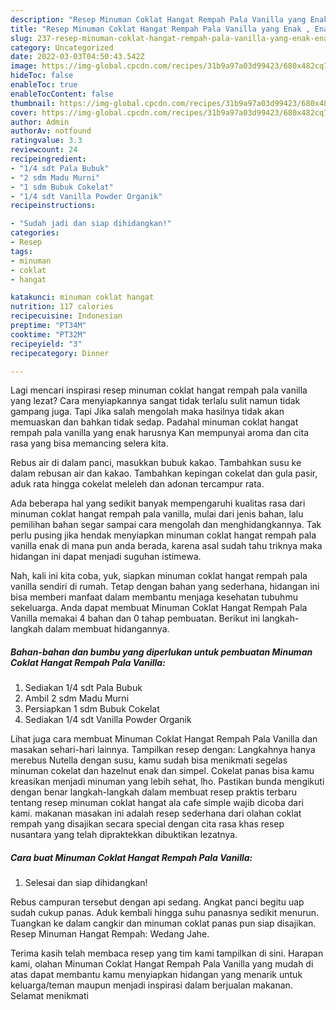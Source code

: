 ```yaml
---
description: "Resep Minuman Coklat Hangat Rempah Pala Vanilla yang Enak , Enak"
title: "Resep Minuman Coklat Hangat Rempah Pala Vanilla yang Enak , Enak"
slug: 237-resep-minuman-coklat-hangat-rempah-pala-vanilla-yang-enak-enak
category: Uncategorized
date: 2022-03-03T04:50:43.542Z
image: https://img-global.cpcdn.com/recipes/31b9a97a03d99423/680x482cq70/minuman-coklat-hangat-rempah-pala-vanilla-foto-resep-utama.jpg
hideToc: false
enableToc: true
enableTocContent: false
thumbnail: https://img-global.cpcdn.com/recipes/31b9a97a03d99423/680x482cq70/minuman-coklat-hangat-rempah-pala-vanilla-foto-resep-utama.jpg
cover: https://img-global.cpcdn.com/recipes/31b9a97a03d99423/680x482cq70/minuman-coklat-hangat-rempah-pala-vanilla-foto-resep-utama.jpg
author: Admin
authorAv: notfound
ratingvalue: 3.3
reviewcount: 24
recipeingredient:
- "1/4 sdt Pala Bubuk"
- "2 sdm Madu Murni"
- "1 sdm Bubuk Cokelat"
- "1/4 sdt Vanilla Powder Organik"
recipeinstructions:

- "Sudah jadi dan siap dihidangkan!"
categories:
- Resep
tags:
- minuman
- coklat
- hangat

katakunci: minuman coklat hangat 
nutrition: 117 calories
recipecuisine: Indonesian
preptime: "PT34M"
cooktime: "PT32M"
recipeyield: "3"
recipecategory: Dinner

---
```



Lagi mencari inspirasi resep minuman coklat hangat rempah pala vanilla yang lezat? Cara menyiapkannya sangat tidak terlalu sulit namun tidak gampang juga. Tapi Jika salah mengolah maka hasilnya tidak akan memuaskan dan bahkan tidak sedap. Padahal minuman coklat hangat rempah pala vanilla yang enak harusnya Kan mempunyai aroma dan cita rasa yang bisa memancing selera kita.


Rebus air di dalam panci, masukkan bubuk kakao. Tambahkan susu ke dalam rebusan air dan kakao. Tambahkan kepingan cokelat dan gula pasir, aduk rata hingga cokelat meleleh dan adonan tercampur rata.

Ada beberapa hal yang sedikit banyak mempengaruhi kualitas rasa dari minuman coklat hangat rempah pala vanilla, mulai dari jenis bahan, lalu pemilihan bahan segar sampai cara mengolah dan menghidangkannya. Tak perlu pusing jika hendak menyiapkan minuman coklat hangat rempah pala vanilla enak di mana pun anda berada, karena asal sudah tahu triknya maka hidangan ini dapat menjadi suguhan istimewa.


Nah, kali ini kita coba, yuk, siapkan minuman coklat hangat rempah pala vanilla sendiri di rumah. Tetap dengan bahan yang sederhana, hidangan ini bisa memberi manfaat dalam membantu menjaga kesehatan tubuhmu sekeluarga. Anda dapat membuat Minuman Coklat Hangat Rempah Pala Vanilla memakai 4 bahan dan 0 tahap pembuatan. Berikut ini langkah-langkah dalam membuat hidangannya.

<!--inarticleads1-->

##### Bahan-bahan dan bumbu yang diperlukan untuk pembuatan Minuman Coklat Hangat Rempah Pala Vanilla:

1. Sediakan 1/4 sdt Pala Bubuk
1. Ambil 2 sdm Madu Murni
1. Persiapkan 1 sdm Bubuk Cokelat
1. Sediakan 1/4 sdt Vanilla Powder Organik


Lihat juga cara membuat Minuman Coklat Hangat Rempah Pala Vanilla dan masakan sehari-hari lainnya. Tampilkan resep dengan: Langkahnya hanya merebus Nutella dengan susu, kamu sudah bisa menikmati segelas minuman cokelat dan hazelnut enak dan simpel. Cokelat panas bisa kamu kreasikan menjadi minuman yang lebih sehat, lho. Pastikan bunda mengikuti dengan benar langkah-langkah dalam membuat resep praktis terbaru tentang resep minuman coklat hangat ala cafe simple wajib dicoba dari kami. makanan masakan ini adalah resep sederhana dari olahan coklat rempah yang disajikan secara special dengan cita rasa khas resep nusantara yang telah dipraktekkan dibuktikan lezatnya. 

<!--inarticleads2-->

##### Cara buat Minuman Coklat Hangat Rempah Pala Vanilla:


1. Selesai dan siap dihidangkan!

Rebus campuran tersebut dengan api sedang. Angkat panci begitu uap sudah cukup panas. Aduk kembali hingga suhu panasnya sedikit menurun. Tuangkan ke dalam cangkir dan minuman coklat panas pun siap disajikan. Resep Minuman Hangat Rempah: Wedang Jahe. 

Terima kasih telah membaca resep yang tim kami tampilkan di sini. Harapan kami, olahan Minuman Coklat Hangat Rempah Pala Vanilla yang mudah di atas dapat membantu kamu menyiapkan hidangan yang menarik untuk keluarga/teman maupun menjadi inspirasi dalam berjualan makanan. Selamat menikmati
